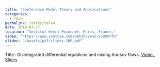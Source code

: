 ```yaml
---
title: "Conference Model Theory and Applications"
categories:
  - Talk
permalink: /talks/talk4
date: 2018-03-27
location: "Institut Henri Poincaré, Paris, France."
video: "https://www.youtube.com/watch?v=vo-xOUXkPfU"
slides: "/assets/pdf/slides-IHP.pdf"
---
```


Title : Disintegrated differential equations and mixing Anosov flows. <a href="https://www.youtube.com/watch?v=vo-xOUXkPfU"> Vidéo </a>, <a href = "/assets/pdf/slides-IHP.pdf"> Slides </a>
